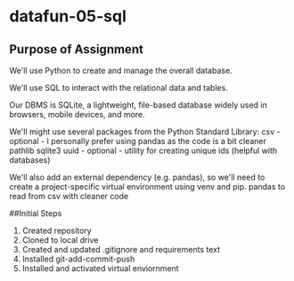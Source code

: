 # datafun-05-sql

## Purpose of Assignment 
We'll use Python to create and manage the overall database. 

We'll use SQL to interact with the relational data and tables. 

Our DBMS is SQLite, a lightweight, file-based database widely used in browsers, mobile devices, and more. 

We'll might use several packages from the  Python Standard Library:
csv - optional - I personally prefer using pandas as the code is a bit cleaner
pathlib
sqlite3
uuid - optional - utility for creating unique ids (helpful with databases)

We'll also add an external dependency (e.g. pandas), so we'll need to create a project-specific virtual environment using venv and pip. 
pandas to read from csv with cleaner code

##Initial Steps
1. Created repository
2. Cloned to local drive
3. Created and updated .gitignore and requirements text
4. Installed git-add-commit-push
5. Installed and activated virtual enviornment 